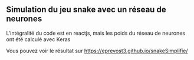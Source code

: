 ## Simulation du jeu snake avec un réseau de neurones
L'intégralité du code est en reactjs, mais les poids du réseau de neurones
ont été calculé avec Keras

Vous pouvez voir le résultat sur https://eprevost3.github.io/snakeSimplifie/
